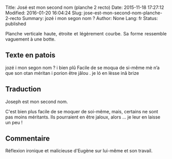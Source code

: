 Title: José est mon second nom (planche 2 recto)
Date: 2015-11-18 17:27:12
Modified: 2016-01-20 16:04:24
Slug: jose-est-mon-second-nom-planche-2-recto
Summary: jozé i mon segon nom  ?
Author: None
Lang: fr
Status: published

<p style="text-align:justify;">Planche  verticale haute, étroite et légèrement courbe. Sa forme ressemble vaguement à une botte. </p>

<figure class="image-block" style="float: right;">
  <img alt="" src="{static}/images/planche_2_recto.png">
  <figcaption style="max-width: 119px"></figcaption>
</figure>

## Texte en patois

jozé i mon segon nom  ? i bien plû Facile de se moqua de  si-même mè n’a que son otan méritan i porion être jâlou . je  ló en  lèsse  inâ  brize

## Traduction

Joseph est mon second nom.

C'est bien plus facile de se moquer de soi-même, mais, certains ne sont pas moins méritants. Ils pourraient en être jaloux, alors ... je leur en laisse un peu !

## Commentaire

Réflexion ironique et malicieuse d'Eugène sur lui-même et son travail.





